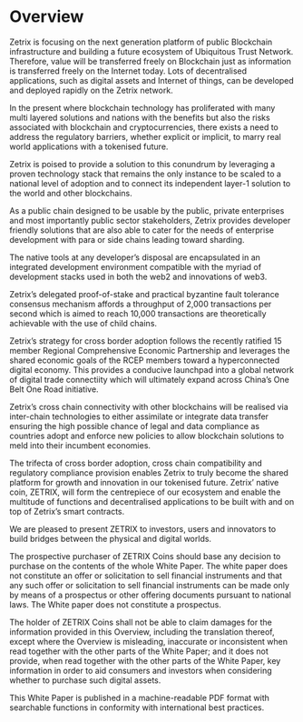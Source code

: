 # Overview

Zetrix is focusing on the next generation platform of public Blockchain infrastructure and building a future ecosystem of Ubiquitous Trust Network. Therefore, value will be transferred freely on Blockchain just as information is transferred freely on the Internet today. Lots of decentralised applications, such as digital assets and Internet of things, can be developed and deployed rapidly on the Zetrix network.

In the present where blockchain technology has proliferated with many multi layered solutions and nations with the benefits but also the risks associated with blockchain and cryptocurrencies, there exists a need to address the regulatory barriers, whether explicit or implicit, to marry real world applications with a tokenised future.

Zetrix is poised to provide a solution to this conundrum by leveraging a proven technology stack that remains the only instance to be scaled to a national level of adoption and to connect its independent layer-1 solution to the world and other blockchains.

As a public chain designed to be usable by the public, private enterprises and most importantly public sector stakeholders, Zetrix provides developer friendly solutions that are also able to cater for the needs of enterprise development with para or side chains leading toward sharding.

The native tools at any developer’s disposal are encapsulated in an integrated development environment compatible with the myriad of development stacks used in both the web2 and innovations of web3.

Zetrix’s delegated proof-of-stake and practical byzantine fault tolerance consensus mechanism affords a throughput of 2,000 transactions per second which is aimed to reach 10,000 transactions are theoretically achievable with the use of child chains.

Zetrix’s strategy for cross border adoption follows the recently ratified 15 member Regional Comprehensive Economic Partnership and leverages the shared economic goals of the RCEP members toward a hyperconnected digital economy. This provides a conducive launchpad into a global network of digital trade connectiity which will ultimately expand across China’s One Belt One Road initiative.

Zetrix’s cross chain connectivity with other blockchains will be realised via inter-chain technologies to either assimilate or integrate data transfer ensuring the high possible chance of legal and data compliance as countries adopt and enforce new policies to allow blockchain solutions to meld into their incumbent economies.

The trifecta of cross border adoption, cross chain compatibility and regulatory compliance provision enables Zetrix to truly become the shared platform for growth and innovation in our tokenised future. Zetrix’ native coin, ZETRIX, will form the centrepiece of our ecosystem and enable the multitude of functions and decentralised applications to be built with and on top of Zetrix’s smart contracts.

We are pleased to present ZETRIX to investors, users and innovators to build bridges between the physical and digital worlds.

The prospective purchaser of ZETRIX Coins should base any decision to purchase on the contents of the whole White Paper. The white paper does not constitute an offer or solicitation to sell financial instruments and that any such offer or solicitation to sell financial instruments can be made only by means of a prospectus or other offering documents pursuant to national laws. The White paper does not constitute a prospectus.

The holder of ZETRIX Coins shall not be able to claim damages for the information provided in this Overview, including the translation thereof, except where the Overview is misleading, inaccurate or inconsistent when read together with the other parts of the White Paper; and it does not provide, when read together with the other parts of the White Paper, key information in order to aid consumers and investors when considering whether to purchase such digital assets.

This White Paper is published in a machine-readable PDF format with searchable functions in conformity with international best practices.

